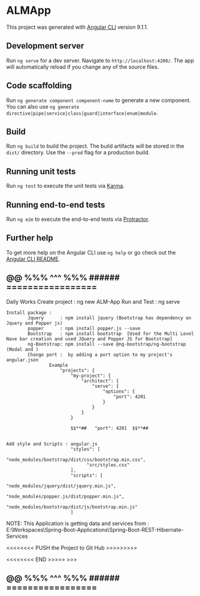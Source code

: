 # ALMApp
This project was generated with [Angular CLI](https://github.com/angular/angular-cli) version 9.1.1.

## Development server
Run `ng serve` for a dev server. Navigate to `http://localhost:4200/`. The app will automatically reload if you change any of the source files.

## Code scaffolding
Run `ng generate component component-name` to generate a new component. You can also use `ng generate directive|pipe|service|class|guard|interface|enum|module`.

## Build
Run `ng build` to build the project. The build artifacts will be stored in the `dist/` directory. Use the `--prod` flag for a production build.

## Running unit tests
Run `ng test` to execute the unit tests via [Karma](https://karma-runner.github.io).

## Running end-to-end tests
Run `ng e2e` to execute the end-to-end tests via [Protractor](http://www.protractortest.org/).

## Further help
To get more help on the Angular CLI use `ng help` or go check out the [Angular CLI README](https://github.com/angular/angular-cli/blob/master/README.md).


## @@ %%% ^^^ %%% ###### =================
Daily Works
Create project : ng new ALM-App
	Run and Test   : ng serve 

	Install package :
			Jquery 		: npm install jquery (Bootstrap has dependency on Jquery and Popper js) 
			popper 		: npm install popper.js --save
			Bootstrap 	: npm install bootstrap  [Used for the Multi Level Nave bar creation and used JQuery and Popper JS for Bootstrap]
			ng-Bootstrap: npm install --save @ng-bootstrap/ng-bootstrap (Modal and )
			Change port :  by adding a port option to my project's angular.json
					Example 
						"projects": {
							"my-project": {
								"architect": {
									"serve": {
										"options": {
											"port": 4201
										}
									}
								}
							}
							
							$$**##   "port": 4201  $$**##
			

	Add style and Scripts : angular.js
							"styles": [
								  "node_modules/bootstrap/dist/css/bootstrap.min.css",
								  "src/styles.css"
							],
							"scripts": [
								  "node_modules/jquery/dist/jquery.min.js",
								  "node_modules/popper.js/dist/popper.min.js",
								  "node_modules/bootstrap/dist/js/bootstrap.min.js"
							]

NOTE: This Application is getting data and services from  : E:\Workspaces\Spring-Boot-Applications\Spring-Boot-REST-Hibernate-Services

<<<<<<<<  PUSH the Project to Git Hub  >>>>>>>>>

<<<<<<<<  END			>>>>> >>>

## @@ %%% ^^^ %%% ###### =================